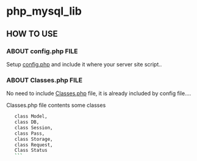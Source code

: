# php_mysql_lib

## HOW TO USE

### ABOUT config.php FILE
  Setup [config.php](https://github.com/bhattsuresh/php_mysql_lib/blob/master/config.php) and include it where your server site script..
  
### ABOUT Classes.php FILE  
  No need to include [Classes.php](https://github.com/bhattsuresh/php_mysql_lib/blob/master/Classes.php) file, it is already included by config file....
  
  Classes.php file contents some classes 
  
 ```bash Like->
    class Model,
    class DB,
    class Session,
    class Pass,
    class Storage,
    class Request,
    Class Status
    ```
  
  
